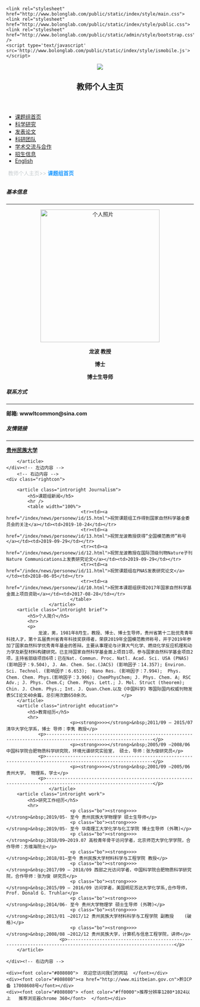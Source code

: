 
﻿<!DOCTYPE html PUBLIC "-//W3C//DTD XHTML 1.0 Transitional//EN" "http://www.w3.org/TR/xhtml1/DTD/xhtml1-transitional.dtd">
<html xmlns="http://www.w3.org/1999/xhtml">
<head>	
    <title>课题组首页 - 贵州师范大学教师个人主页</title>
    <meta content="text/html; charset=UTF-8">
    <meta name="keywords" content="教师个人主页" />
    <meta name="description" content="贵州师范大学教师个人主页" /> 
    <!-- <meta http-equiv="X-UA-Compatible" content="IE=EmulateIE7" /> -->
    <meta http-equiv="X-UA-Compatible" content="IE=edge">  
    <meta name="renderer" content="webkit">  
    
    <link rel="stylesheet" href="http://www.bolonglab.com/public/static/index/style/main.css">
    <link rel="stylesheet" href="http://www.bolonglab.com/public/static/index/style/public.css">
    <link rel="stylesheet" href="http://www.bolonglab.com/public/static/admin/style/bootstrap.css" />
    <script type='text/javascript' src='http://www.bolonglab.com/public/static/index/style/ismobile.js'></script>
</head>
<body>

<div class="main" style="min-height: 800px;margin-top: 10px">
    <!-- 头部公共部分 -->
<section>
    <header>
            <!-- 背景图 -->
        <img id="header_bg" src="http://www.bolonglab.com/public/static/index/images/header_bg.png">
            <!-- logo -->
			<h2>教师个人主页</h2>
       <!-- <a id="logotit" href="/index/index/index.html"></a> -->
    </header>
            <!-- 导航栏 -->
    <nav>
        <ul>    
            <li><a href="/index/index/index.html">课题组首页</a></li>
            <li><a href="/index/scientific/scientific.html">科学研究</a></li>
            <li><a href="/index/paper/paperbyyear.html">发表论文</a></li>
            <li><a href="/index/team/team.html">科研团队</a></li>
            <li><a href="/index/learning/learning.html">学术交流与合作</a></li>
            <li><a href="/index/recruits/recruits.html">招生信息</a></li>
            <li><a href="/index/english/english.html">English</a></li>
        </ul>
    </nav>
</section>
<!-- 内容部分 -->
<div style="width: 100%;height: 30px;padding-left: 5px">
    <span style="color: #C8CDD0">教师个人主页>></span>
    <span style="color: #1e99ff"><b>课题组首页</b></span>
</div>
<div class="content clear">
        <!-- 左边内容 -->
    <div class="leftcon fl">
        <article class="intro pintroduce">
            <h5>基本信息</h5>
            <hr>
            <center>
                            <img src="http://www.bolonglab.com/public/static/uploads/20191115\38d3a0166aa1043eb5e5079bf5c760a5.jpg" width="320" height="355" title="个人照片" />
                            <b>
                <p>龙波 教授 </p>
                <p>博士</p>
                <p>博士生导师</p>
                </b>
            </center>
        </article>
        <article class="intro contact">
            <h5>联系方式</h5>
            <hr>
            <p><b>邮箱: wwwltcommon@sina.com </b></p>
        </article>
        <article class="intro contact">
            <h5>友情链接</h5>
            <hr>
            <p>
                            <b>
                    <a href="http://www.gzmu.edu.cn" title="我们的学校">贵州民族大学</a>
                </b>
                        </p>
            
        </article>
    </div><!-- 左边内容 -->
        <!-- 右边内容 -->
    <div class="rightcon">
        
        <article class="introright Journalism">
            <h5>课题组新闻</h5>
            <hr />
            <table width="100%">
                                <tr><td><a href="/index/news/personew/id/15.html">祝贺课题组工作得到国家自然科学基金委员会的关注</a></td><td>2019-10-24</td></tr>
                                <tr><td><a href="/index/news/personew/id/13.html">祝贺龙波教授获得“全国模范教师”称号</a></td><td>2019-09-29</td></tr>
                                <tr><td><a href="/index/news/personew/id/12.html">祝贺龙波教授在国际顶级刊物Nature子刊Nature Communications上发表研究论文</a></td><td>2019-09-29</td></tr>
                                <tr><td><a href="/index/news/personew/id/11.html">祝贺课题组在PNAS发表研究论文</a></td><td>2018-06-05</td></tr>
                                <tr><td><a href="/index/news/personew/id/10.html">祝贺本课题组获得2017年国家自然科学基金面上项目资助</a></td><td>2017-08-28</td></tr>
                            </table>
                    </article>
        <article class="introright brief">
            <h5>个人简介</h5>
            <hr>
            <p>
                龙波，男，1981年8月生，教授、博士、博士生导师，贵州省第十二批优秀青年科技人才，第十五届贵州省青年科技奖获得者，荣获2019年全国模范教师称号，并于2019年参加了国家自然科学优秀青年基金的答辩。主要从事理论与计算大气化学、燃烧化学反应机理和动力学及新型材料构建研究。已主持国家自然科学基金面上项目1项，参与国家自然科学基金项目2项，主持省部级项目6项；已在Nat. Commun. Proc. Natl. Acad. Sci. USA (PNAS) (影响因子：9.504), J. Am. Chem. Soc.(JACS) (影响因子：14.357); Environ. Sci. Technol. (影响因子：6.653);  Nano Res. (影响因子：7.994);  Phys. Chem. Chem. Phys.(影响因子：3.906); ChemPhysChem; J. Phys. Chem. A; RSC Adv.; J. Phys. Chem.C; Chem. Phys. Lett.; J. Mol. Struct (theorem); Chin. J. Chem. Phys.; Int. J. Quan.Chem.以及《中国科学》等国际国内权威刊物发表SCI论文40余篇，总引用次数650余次。            </p>
        </article>
        <article class="introright education">
            <h5>教育经历</h5>
            <hr>
                            <p><strong>>>></strong>&nbsp;2011/09 – 2015/07 清华大学化学系，博士 导师：李隽 教授</p>
                <p>--------------------------------------------------------------------------------------------------------------</p>
                            <p><strong>>>></strong>&nbsp;2005/09 –2008/06 中国科学院合肥物质科学研究院，环境光谱研究实验室， 硕士，导师：张为俊研究员</p>
                <p>--------------------------------------------------------------------------------------------------------------</p>
                            <p><strong>>>></strong>&nbsp;2001/09 –2005/06 贵州大学， 物理系，学士</p>
                <p>--------------------------------------------------------------------------------------------------------------</p>
                    </article>
        <article class="introright work">
            <h5>研究工作经历</h5>
            <hr>
                            <p class="bo"><strong>>>></strong>&nbsp;2019/05- 至今 贵州民族大学物理学 硕士生导师</p>
                            <p class="bo"><strong>>>></strong>&nbsp;2019/05- 至今 华南理工大学化学与化工学院 博士生导师 (外聘)</p>
                            <p class="bo"><strong>>>></strong>&nbsp;2018/09—2019.07 高校青年骨干访问学者，北京师范大学化学学院，合作导师：方维海院士</p>
                            <p class="bo"><strong>>>></strong>&nbsp;2018/01—至今 贵州民族大学材料科学与工程学院 教授</p>
                            <p class="bo"><strong>>>></strong>&nbsp;2017/09 – 2018/09 西部之光访问学者，中国科学院合肥物质科学研究院，合作导师：张为俊 研究员</p>
                            <p class="bo"><strong>>>></strong>&nbsp;2015/09 – 2016/09 访问学者，美国明尼苏达大学化学系,合作导师，Prof. Donald G. Truhlar</p>
                            <p class="bo"><strong>>>></strong>&nbsp;2014/06- 至今 贵州大学物理学 硕士生导师 (外聘)</p>
                            <p class="bo"><strong>>>></strong>&nbsp;2013/01 –2017/12 贵州民族大学材料科学与工程学院 副教授    (破格)</p>
                            <p class="bo"><strong>>>></strong>&nbsp;2008/08 –2012/12 贵州民族大学，计算机与信息工程学院，讲师</p>
                        <p>--------------------------------------------------------------------------------------------------------------</p>
        </article>

    </div><!-- 右边内容 -->
</div><!-- 主要内容部分 -->
</div><!-- main结束 -->
<footer>   
    <!-- <div>    <font color="#808080">  版权所有：<a href="http://www.gzmu.edu.cn" target="new">贵州民族大学</a> 站点设计：数信学院网站设计工作室</font>
    </div> -->

    <div><font color="#808080">  欢迎您访问我们的网站  </font></div>
	<div><font color="#808080"><a href="http://www.miitbeian.gov.cn">黔ICP备 17008608号</font></div>
    <div><font color="#808080"> <font color="#ff0000">推荐分辨率1280*1024以上   推荐浏览器chrome 360</font>  </font></div>
</footer>
</body>
</html>
